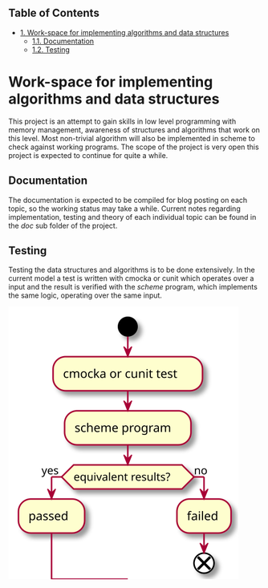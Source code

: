 <div id="table-of-contents">
<h2>Table of Contents</h2>
<div id="text-table-of-contents">
<ul>
<li><a href="#org55fc997">1. Work-space for implementing algorithms and data structures</a>
<ul>
<li><a href="#org642dcda">1.1. Documentation</a></li>
<li><a href="#orge33f557">1.2. Testing</a></li>
</ul>
</li>
</ul>
</div>
</div>

<a id="org55fc997"></a>

# Work-space for implementing algorithms and data structures

This project is an attempt to gain skills in low level programming with memory management, awareness of structures and algorithms that work on this level. Most non-trivial algorithm will also be implemented in scheme to check against working programs. The scope of the project is very open this project is expected to continue for quite a while. 


<a id="org642dcda"></a>

## Documentation

The documentation is expected to be compiled for blog posting on each topic, so the working status may take a while. Current notes regarding implementation, testing and theory of each individual topic can be found in the *doc* sub folder of the project.


<a id="orge33f557"></a>

## Testing

Testing the data structures and algorithms is to be done extensively. In the current model a test is written with cmocka or cunit which operates over a input and the result is verified with the *scheme* program, which implements the same logic, operating over the same input.

![img](testing.svg)

